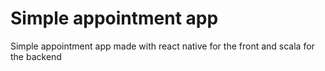 # Simple appointment app

Simple appointment app made with react native for the front and scala for the backend
